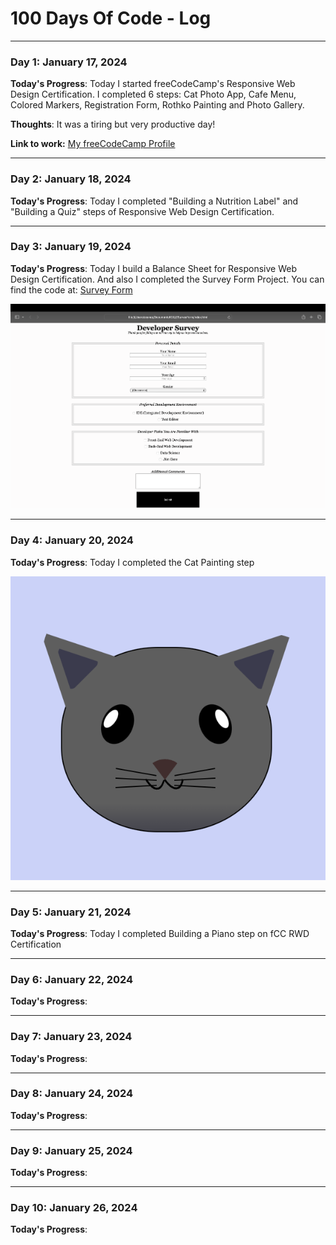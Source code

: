 # 100 Days Of Code - Log

---

### Day 1: January 17, 2024

**Today's Progress**: Today I started freeCodeCamp's Responsive Web Design Certification. I completed 6 steps: Cat Photo App, Cafe Menu, Colored Markers, Registration Form, Rothko Painting and Photo Gallery.

**Thoughts**: It was a tiring but very productive day!

**Link to work:** [My freeCodeCamp Profile](https://www.freecodecamp.org/zeynepakkaya2)

---

### Day 2: January 18, 2024

**Today's Progress**: Today I completed "Building a Nutrition Label" and "Building a Quiz" steps of Responsive Web Design Certification.

---

### Day 3: January 19, 2024

**Today's Progress**: Today I build a Balance Sheet for Responsive Web Design Certification. And also I completed the Survey Form Project. You can find the code at:
[Survey Form](https://github.com/zserraakkaya/freeCodeCamp-ResponsiveWebDesignCertification/blob/main/README.md)

![](https://github.com/zserraakkaya/freeCodeCamp-ResponsiveWebDesignCertification/blob/main/SurveyForm/Screenshot%202024-01-19%20at%2020.33.37.png)

---

### Day 4: January 20, 2024

**Today's Progress**: Today I completed the Cat Painting step

![cat](https://github.com/zserraakkaya/freeCodeCamp-ResponsiveWebDesignCertification/blob/main/img/cat.png)

---

### Day 5: January 21, 2024

**Today's Progress**: Today I completed Building a Piano step on fCC RWD Certification

---

### Day 6: January 22, 2024

**Today's Progress**:

---

### Day 7: January 23, 2024

**Today's Progress**:

---

### Day 8: January 24, 2024

**Today's Progress**:

---

### Day 9: January 25, 2024

**Today's Progress**:

---

### Day 10: January 26, 2024

**Today's Progress**:
